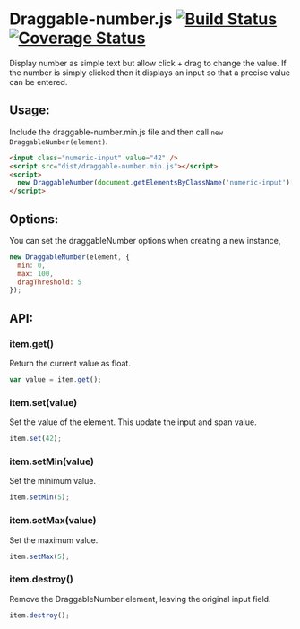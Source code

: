 # Draggable-number.js [![Build Status](https://travis-ci.org/idflood/draggable-number.js.png?branch=master)](https://travis-ci.org/idflood/draggable-number.js) [![Coverage Status](https://coveralls.io/repos/idflood/draggable-number.js/badge.png?branch=master)](https://coveralls.io/r/idflood/draggable-number.js?branch=master)
Display number as simple text but allow click + drag to change the value. If the
number is simply clicked then it displays an input so that a precise value can
be entered.

## Usage:
Include the draggable-number.min.js file and then call `new DraggableNumber(element)`.

```html
<input class="numeric-input" value="42" />
<script src="dist/draggable-number.min.js"></script>
<script>
  new DraggableNumber(document.getElementsByClassName('numeric-input')[0]);
</script>
```

## Options:
You can set the draggableNumber options when creating a new instance,

```javascript
new DraggableNumber(element, {
  min: 0,
  max: 100,
  dragThreshold: 5
});
```

## API:

### item.get()
Return the current value as float.

```javascript
var value = item.get();
```

### item.set(value)
Set the value of the element. This update the input and span value.

```javascript
item.set(42);
```

### item.setMin(value)
Set the minimum value.

```javascript
item.setMin(5);
```

### item.setMax(value)
Set the maximum value.

```javascript
item.setMax(5);
```

### item.destroy()
Remove the DraggableNumber element, leaving the original input field.

```javascript
item.destroy();
```
